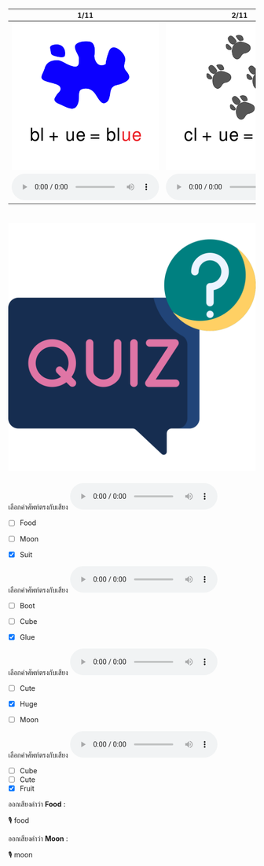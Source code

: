 <div class="carrousel">


|1/11|2/11|3/11|4/11|5/11|6/11|7/11|8/11|9/11|10/11|11/11|
| :----: | :----: | :----: | :----: | :----: | :----: | :----: | :----: | :----: | :----: | :----: |
|![](/media/img/ULongvowel__blue.svg)|![](/media/img/ULongvowel__clue.svg)|![](/media/img/ULongvowel__glue.svg)|![](/media/img/ULongvowel__fruit.svg)|![](/media/img/ULongvowel__suit.svg)|![](/media/img/ULongvowel__cube.svg)|![](/media/img/ULongvowel__huge.svg)|![](/media/img/ULongvowel__cute.svg)|![](/media/img/ULongvowel__boot.svg)|![](/media/img/ULongvowel__food.svg)|![](/media/img/ULongvowel__moon.svg)|
|![](/media/audio/blue.mp3)|![](/media/audio/clue.mp3)|![](/media/audio/glue.mp3)|![](/media/audio/fruit.mp3)|![](/media/audio/suit.mp3)|![](/media/audio/cube.mp3)|![](/media/audio/huge.mp3)|![](/media/audio/cute.mp3)|![](/media/audio/boot.mp3)|![](/media/audio/food.mp3)|![](/media/audio/moon.mp3)|

</div>



# ![icon](/media/icons/quiz.svg) 


เลือกคำศัพท์ตรงกับเสียง ![](/media/audio/suit.mp3) 
 - [ ] Food
 - [ ] Moon
 - [x] Suit


เลือกคำศัพท์ตรงกับเสียง ![](/media/audio/glue.mp3) 
 - [ ] Boot
 - [ ] Cube
 - [x] Glue


เลือกคำศัพท์ตรงกับเสียง ![](/media/audio/huge.mp3) 
 - [ ] Cute
 - [x] Huge
 - [ ] Moon


เลือกคำศัพท์ตรงกับเสียง ![](/media/audio/fruit.mp3) 
 - [ ] Cube
 - [ ] Cute
 - [x] Fruit

ออกเสียงคำว่า **Food** :

🎙️ food

ออกเสียงคำว่า **Moon** :

🎙️ moon

